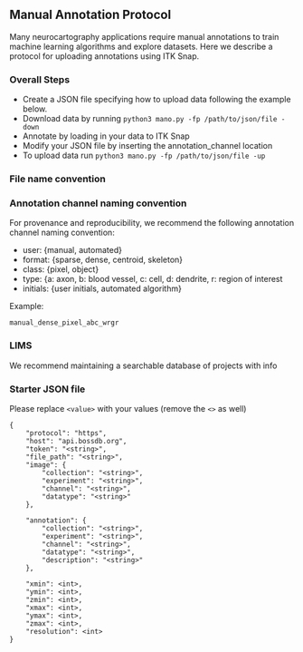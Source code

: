 ## Manual Annotation Protocol
 
Many neurocartography applications require manual annotations to train machine learning algorithms and explore datasets.  Here we describe a protocol for uploading annotations using ITK Snap. 

### Overall Steps

- Create a JSON file specifying how to upload data following the example below. 
- Download data by running `python3 mano.py -fp /path/to/json/file -down`
- Annotate by loading in your data to ITK Snap
- Modify your JSON file by inserting the annotation_channel location
- To upload data run `python3 mano.py -fp /path/to/json/file -up`

### File name convention

<to insert> 

### Annotation channel naming convention

For provenance and reproducibility, we recommend the following annotation channel naming convention:

<user>_<format>_<class>_<type>_<initials>

- user: {manual, automated}
- format: {sparse, dense, centroid, skeleton}
- class: {pixel, object}
- type: {a: axon, b: blood vessel, c: cell, d: dendrite, r: region of interest
- initials: {user initials, automated algorithm}

Example:

`manual_dense_pixel_abc_wrgr`

### LIMS 

We recommend maintaining a searchable database of projects with info


### Starter JSON file

Please replace `<value>` with your values (remove the `<>` as well) 
```
{
    "protocol": "https", 
    "host": "api.bossdb.org",
    "token": "<string>",
    "file_path": "<string>",
    "image": {
        "collection": "<string>",
        "experiment": "<string>",
        "channel": "<string>",
        "datatype": "<string>"
    },
    
    "annotation": {
        "collection": "<string>",
        "experiment": "<string>",
        "channel": "<string>",
        "datatype": "<string>",
        "description": "<string>"
    },
    
    "xmin": <int>,
    "ymin": <int>,
    "zmin": <int>,
    "xmax": <int>,
    "ymax": <int>,
    "zmax": <int>,
    "resolution": <int>
}
```
